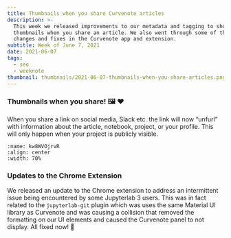 ```yaml
---
title: Thumbnails when you share Curvenote articles
description: >-
  This week we released improvements to our metadata and tagging to show
  thumbnails when you share an article. We also went through some of the recent
  changes and fixes in the Curvenote app and extension.
subtitle: Week of June 7, 2021
date: 2021-06-07
tags:
  - seo
  - weeknote
thumbnail: thumbnails/2021-06-07-thumbnails-when-you-share-articles.png
---
```


### Thumbnails when you share! 🖼️ ❤️

When you share a link on social media, Slack etc. the link will now “unfurl” with information about the article, notebook, project, or your profile. This will only happen when your project is publicly visible.

```{figure} images/GTGiJ4YqK38DEbx5hX9m-5DAMTDuAR2FPqQhN2JuD-v1.png
:name: kw8WVOjrvR
:align: center
:width: 70%
```

### Updates to the Chrome Extension

We released an update to the Chrome extension to address an intermittent issue being encountered by some Jupyterlab 3 users. This was in fact related to the `jupyterlab-git` plugin which was uses the same Material UI library as Curvenote and was causing a collision that removed the formatting on our UI elements and caused the Curvenote panel to not display. All fixed now! 🙂
